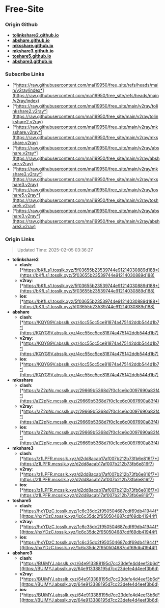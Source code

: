 # Free-Site

### Origin Github

- [**tolinkshare2.github.io**](https://github.com/tolinkshare2/tolinkshare2.github.io)
- [**abshare.github.io**](https://github.com/abshare/abshare.github.io)
- [**mksshare.github.io**](https://github.com/mksshare/mksshare.github.io)
- [**mkshare3.github.io**](https://github.com/mkshare3/mkshare3.github.io)
- [**toshare5.github.io**](https://github.com/toshare5/toshare5.github.io)
- [**abshare3.github.io**](https://github.com/abshare3/abshare3.github.io)

### Subscribe Links

- [*https://raw.githubusercontent.com/mai19950/free_site/refs/heads/main/v2ray/index*](https://raw.githubusercontent.com/mai19950/free_site/refs/heads/main/v2ray/index)
- [*https://raw.githubusercontent.com/mai19950/free_site/main/v2ray/tolinkshare2.v2ray*](https://raw.githubusercontent.com/mai19950/free_site/main/v2ray/tolinkshare2.v2ray)
- [*https://raw.githubusercontent.com/mai19950/free_site/main/v2ray/mksshare.v2ray*](https://raw.githubusercontent.com/mai19950/free_site/main/v2ray/mksshare.v2ray)
- [*https://raw.githubusercontent.com/mai19950/free_site/main/v2ray/abshare.v2ray*](https://raw.githubusercontent.com/mai19950/free_site/main/v2ray/abshare.v2ray)
- [*https://raw.githubusercontent.com/mai19950/free_site/main/v2ray/mkshare3.v2ray*](https://raw.githubusercontent.com/mai19950/free_site/main/v2ray/mkshare3.v2ray)
- [*https://raw.githubusercontent.com/mai19950/free_site/main/v2ray/toshare5.v2ray*](https://raw.githubusercontent.com/mai19950/free_site/main/v2ray/toshare5.v2ray)
- [*https://raw.githubusercontent.com/mai19950/free_site/main/v2ray/abshare3.v2ray*](https://raw.githubusercontent.com/mai19950/free_site/main/v2ray/abshare3.v2ray)

### Origin Links

> Updated Time: 2025-02-05 03:36:27

- **tolinkshare2**
  - **clash**: [*https://bKfLs1.tosslk.xyz/5f03655b23539744e91214030889d188*](https://bKfLs1.tosslk.xyz/5f03655b23539744e91214030889d188)
  - **v2ray**: [*https://bKfLs1.tosslk.xyz/5f03655b23539744e91214030889d188*](https://bKfLs1.tosslk.xyz/5f03655b23539744e91214030889d188)
  - **ios**: [*https://bKfLs1.tosslk.xyz/5f03655b23539744e91214030889d188*](https://bKfLs1.tosslk.xyz/5f03655b23539744e91214030889d188)
- **abshare**
  - **clash**: [*https://KQYG9V.absslk.xyz/4cc55cc5ce81874a475142ddb544d1b7*](https://KQYG9V.absslk.xyz/4cc55cc5ce81874a475142ddb544d1b7)
  - **v2ray**: [*https://KQYG9V.absslk.xyz/4cc55cc5ce81874a475142ddb544d1b7*](https://KQYG9V.absslk.xyz/4cc55cc5ce81874a475142ddb544d1b7)
  - **ios**: [*https://KQYG9V.absslk.xyz/4cc55cc5ce81874a475142ddb544d1b7*](https://KQYG9V.absslk.xyz/4cc55cc5ce81874a475142ddb544d1b7)
- **mksshare**
  - **clash**: [*https://aZ2pNc.mcsslk.xyz/29669b5368d7f0c1ce6c0097690a83f4*](https://aZ2pNc.mcsslk.xyz/29669b5368d7f0c1ce6c0097690a83f4)
  - **v2ray**: [*https://aZ2pNc.mcsslk.xyz/29669b5368d7f0c1ce6c0097690a83f4*](https://aZ2pNc.mcsslk.xyz/29669b5368d7f0c1ce6c0097690a83f4)
  - **ios**: [*https://aZ2pNc.mcsslk.xyz/29669b5368d7f0c1ce6c0097690a83f4*](https://aZ2pNc.mcsslk.xyz/29669b5368d7f0c1ce6c0097690a83f4)
- **mkshare3**
  - **clash**: [*https://z1LPFR.mcsslk.xyz/d2dd8acab17af007b212b73fb6e816f7*](https://z1LPFR.mcsslk.xyz/d2dd8acab17af007b212b73fb6e816f7)
  - **v2ray**: [*https://z1LPFR.mcsslk.xyz/d2dd8acab17af007b212b73fb6e816f7*](https://z1LPFR.mcsslk.xyz/d2dd8acab17af007b212b73fb6e816f7)
  - **ios**: [*https://z1LPFR.mcsslk.xyz/d2dd8acab17af007b212b73fb6e816f7*](https://z1LPFR.mcsslk.xyz/d2dd8acab17af007b212b73fb6e816f7)
- **toshare5**
  - **clash**: [*https://hxYDzC.tosslk.xyz/1c6c35dc2f950504687cdf69db41944f*](https://hxYDzC.tosslk.xyz/1c6c35dc2f950504687cdf69db41944f)
  - **v2ray**: [*https://hxYDzC.tosslk.xyz/1c6c35dc2f950504687cdf69db41944f*](https://hxYDzC.tosslk.xyz/1c6c35dc2f950504687cdf69db41944f)
  - **ios**: [*https://hxYDzC.tosslk.xyz/1c6c35dc2f950504687cdf69db41944f*](https://hxYDzC.tosslk.xyz/1c6c35dc2f950504687cdf69db41944f)
- **abshare3**
  - **clash**: [*https://BUiMYJ.absslk.xyz/64e913388195d7cc23defe4d4eef3b6d*](https://BUiMYJ.absslk.xyz/64e913388195d7cc23defe4d4eef3b6d)
  - **v2ray**: [*https://BUiMYJ.absslk.xyz/64e913388195d7cc23defe4d4eef3b6d*](https://BUiMYJ.absslk.xyz/64e913388195d7cc23defe4d4eef3b6d)
  - **ios**: [*https://BUiMYJ.absslk.xyz/64e913388195d7cc23defe4d4eef3b6d*](https://BUiMYJ.absslk.xyz/64e913388195d7cc23defe4d4eef3b6d)
